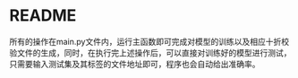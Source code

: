 # README

所有的操作在main.py文件内，运行主函数即可完成对模型的训练以及相应十折校验文件的生成，同时，在执行完上述操作后，可以直接对训练好的模型进行测试，只需要输入测试集及其标签的文件地址即可，程序也会自动给出准确率。